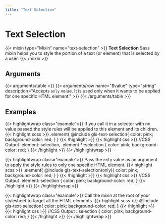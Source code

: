 ```yaml
---
title: "Text Selection"
---
```


# Text Selection

{{< mixin type="Mixin" name="text-selection" >}}
**Text Selection** Sass mixin helps you to style the portion of a text (or element) that is selected by a user.
{{< /mixin >}}

## Arguments

{{< arguments/table >}}
    {{< arguments/row name="$value" type="string" description="Accepts `only` value. It is used only when it wants to be applied for one specific HTML element." >}}
{{< /arguments/table >}}

## Examples

{{< highlightwrap class="example">}}
If you call it in a selector with no value passed the style rules will be applied to this element and its children.
{{< highlight scss >}}
.element{
    @include gls-text-selection{
        color: pink;
        background-color: red;
    }
}
{{< /highlight >}}
{{< highlight css >}}
//CSS Output
.element::selection,
.element *::selection {
    color: pink;
    background-color: red;
}
{{< /highlight >}}
{{< /highlightwrap >}}

{{< highlightwrap class="example">}}
Pass the `only` value as an argument to apply the style rules to only one specific HTML element.
{{< highlight scss >}}
.element{
    @include gls-text-selection(only){
        color: pink;
        background-color: red;
    }
}
{{< /highlight >}}
{{< highlight css >}}
//CSS Output
.element::selection {
    color: pink;
    background-color: red;
}
{{< /highlight >}}
{{< /highlightwrap >}}

{{< highlightwrap class="example">}}
Call the mixin at the root of your stylesheet to target all the HTML elements.
{{< highlight scss >}}
@include gls-text-selection{
    color: pink;
    background-color: red;
}
{{< /highlight >}}
{{< highlight css >}}
//CSS Output
::selection {
    color: pink;
    background-color: red;
}
{{< /highlight >}}
{{< /highlightwrap >}}